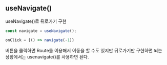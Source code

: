 ## useNavigate()

useNavigate()로 뒤로가기 구현

```jsx
const navigate = useNavigate();
```

```jsx
onClick = {() => navigate(-1)}
```

버튼을 클릭하면 Route를 이용해서 이동을 할 수도 있지만 뒤로가기만 구현하면 되는 상황에서는 usenavigate()를 사용하면 된다.
